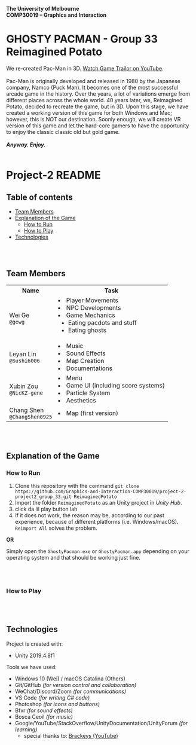 **The University of Melbourne**\
**COMP30019 – Graphics and Interaction**
<!-- omit in toc -->
# GHOSTY PACMAN - Group 33 Reimagined Potato
We re-created Pac-Man in 3D. [Watch Game Trailor on YouTube](https://youtu.be/c720pBMu_3k).<br><br>
Pac-Man is originally developed and released in 1980 by the Japanese company, Namco (Puck Man). It becomes one of the most successful arcade game in the history. Over the years, a lot of variations emerge from different places across the whole world. 40 years later, we, Reimagined Potato, decided to recreate the game, but in 3D. Upon this stage, we have created a working version of this game for both Windows and Mac; however, this is NOT our destination. Soonly enough, we will create VR version of this game and let the hard-core gamers to have the opportunity to enjoy the classic classic old but gold game.<br><br>
***Anyway. Enjoy.***
<br><br>


<!-- omit in toc -->
# Project-2 README

<!-- omit in toc -->
## Table of contents
- [Team Members](#team-members)
- [Explanation of the Game](#explanation-of-the-game)
  - [How to Run](#how-to-run)
  - [How to Play](#how-to-play)
- [Technologies](#technologies)

<br><br>

## Team Members
<table>
  <tr>
    <th>Name</th>
    <th>Task</th>
  </tr>
  <tr>
    <td>Wei Ge<br><code>@gewg</code></td>
    <td>
      <li>Player Movements</li>
      <li>NPC Developments</li>
      <li>Game Mechanics
        <ul>
          <li>Eating pacdots and stuff</li>
          <li>Eating ghosts</li>
        </ul>
      </li>
    </td>
  <tr>
  <tr>
    <td>Leyan Lin<br><code>@Sushi6006</code></td>
    <td>
      <li>Music</li>
      <li>Sound Effects</li>
      <li>Map Creation</li>
      <li>Documentations</li>
    </td>
  <tr>
  <tr>
    <td>Xubin Zou<br><code>@NicKZ-gene</code></td>
    <td>
      <li>Menu</li>
      <li>Game UI (including score systems)</li>
      <li>Particle System</li>
      <li>Aesthetics</li>
    </td>
  <tr>
  <tr>
    <td>Chang Shen<br><code>@ChangShen0925</code></td>
    <td>
      <li>Map (first version)</li>
    </td>
  </tr>
</table>
<br><br>

## Explanation of the Game

### How to Run
1. Clone this repository with the command
   `git clone https://github.com/Graphics-and-Interaction-COMP30019/project-2-project2_group_33.git ReimaginedPotato`
2. Import the folder `ReimaginedPotato` as an Unity project in *Unity Hub*.
3. click da lil play button lah
4. If it does not work, the reason may be, according to our past experience, because of different platforms (i.e. Windows/macOS). `Reimport All` solves the problem.

**OR**

Simply open the `GhostyPacman.exe` or `GhostyPacman.app` depending on your operating system and that should be working just fine.

<br><br>

### How to Play

<br><br>
	
## Technologies
Project is created with:
- Unity 2019.4.8f1

Tools we have used:
- Windows 10 (Wei) / macOS Catalina (Others)
- Git/GitHub *(for version control and collaboration)*
- WeChat/Discord/Zoom *(for communications)*
- VS Code *(for writing C# code)*
- Photoshop *(for icons and buttons)*
- Bfxr *(for sound effects)*
- Bosca Ceoil *(for music)*
- Google/YouTube/StackOverflow/UnityDocumentation/UnityForum *(for learning)*
  - special thanks to: [Brackeys (YouTube)](https://www.youtube.com/user/Brackeys)

<br><br>